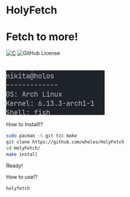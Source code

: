 # HolyFetch
# Fetch to more!
[![C](https://img.shields.io/badge/c-%2300599C.svg?style=for-the-badge&logo=c&logoColor=white)](https://gnu.org/)
![GitHub License](https://img.shields.io/github/license/ruzen42/harkpkg?style=for-the-badge)
#
![1 Screen](https://github.com/wholos/HolyFetch/blob/main/holyfetch.png)

How to Install!?
``` bash
sudo pacman -S git tcc make
git clone https://github.com/wholos/HolyFetch
cd HolyFetch/
make install
```
Ready!

How to use!?
``` bash
holyfetch
```
